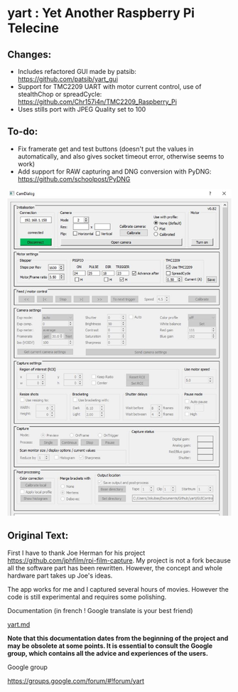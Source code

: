 # yart : Yet Another Raspberry Pi Telecine

## Changes:

 - Includes refactored GUI made by patsib: https://github.com/patsib/yart_gui
 - Support for TMC2209 UART with motor current control, use of stealthChop or spreadCycle: https://github.com/Chr157i4n/TMC2209_Raspberry_Pi
 - Uses stills port with JPEG Quality set to 100
 

## To-do:

 - Fix framerate get and test buttons (doesn't put the values in automatically, and also gives socket timeout error, otherwise seems to work)
 - Add support for RAW capturing and DNG conversion with PyDNG: https://github.com/schoolpost/PyDNG
 

![Screenshot](https://github.com/jokubasver/yart/blob/main/img/capture.jpg)

## Original Text:

First I have to thank Joe Herman for his project https://github.com/jphfilm/rpi-film-capture. My project is not a fork because all the software part has been rewritten. However, the concept and whole hardware part takes up Joe's ideas.

The app works for me and I captured several hours of movies. However the code is still experimental and requires some polishing.

Documentation (in french ! Google translate is your best friend)

[yart.md](./yart.md)

**Note that this documentation dates from the beginning of the project and may be obsolete at some points. It is essential to consult the Google group, which contains all the advice and experiences of the users.**

Google group

https://groups.google.com/forum/#!forum/yart


